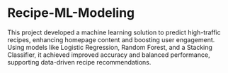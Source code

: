 # Recipe-ML-Modeling
This project developed a machine learning solution to predict high-traffic recipes, enhancing homepage content and boosting user engagement. Using models like Logistic Regression, Random Forest, and a Stacking Classifier, it achieved improved accuracy and balanced performance, supporting data-driven recipe recommendations.
